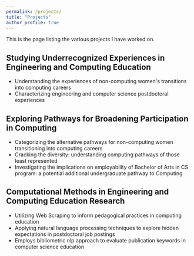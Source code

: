```yaml
---
permalink: /projects/
title: "Projects"
author_profile: true
---
```


This is the page listing the various projects I have worked on. 

Studying Underrecognized Experiences in Engineering and Computing Education
----
 * Understanding the experiences of non-computing women's transitions into computing careers
 * Characterizing engineering and computer science postdoctoral experiences 
    
Exploring Pathways for Broadening Participation in Computing
----
 * Categorizing the alternative pathways for non-computing women transitioning into computing careers
 * Cracking the diversity: understanding computing pathways of those least represented
 * Investigating the implications on employability of Bachelor of Arts in CS program: a potential additional undergraduate pathway to Computing
    
Computational Methods in Engineering and Computing Education Research
---  
 * Utilizing Web Scraping to inform pedagogical practices in computing education
 * Applying natural language processing techniques to explore hidden expectations in postdoctoral job postings
 * Employs bibliometric nlp approach to evaluate publication keywords in computer science education
